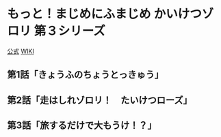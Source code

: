 # もっと！まじめにふまじめ かいけつゾロリ 第３シリーズ

[公式](http://www.zorori.jp/) 
[WIKI](https://ja.wikipedia.org/wiki/%E3%82%82%E3%81%A3%E3%81%A8!%E3%81%BE%E3%81%98%E3%82%81%E3%81%AB%E3%81%B5%E3%81%BE%E3%81%98%E3%82%81_%E3%81%8B%E3%81%84%E3%81%91%E3%81%A4%E3%82%BE%E3%83%AD%E3%83%AA) 

## 第1話「きょうふのちょうとっきゅう」

## 第2話「走はしれゾロリ！　たいけつローズ」

## 第3話「旅するだけで大もうけ！？」
